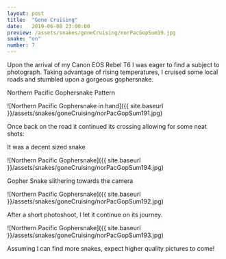 ```yaml
---
layout: post
title:  "Gone Cruising"
date:   2019-06-08 23:00:00
preview: /assets/snakes/goneCruising/norPacGopSum19.jpg
snake: "on"
number: 7
---
```


Upon the arrival of my Canon EOS Rebel T6 I was eager to find a subject to photograph. Taking advantage of rising temperatures, I cruised some local roads and stumbled upon a gorgeous gophersnake. 

Northern Pacific Gophersnake Pattern

![Northern Pacific Gophersnake in hand]({{ site.baseurl }}/assets/snakes/goneCruising/norPacGopSum191.jpg)

Once back on the road it continued its crossing allowing for some neat shots:

It was a decent sized snake

![Northern Pacific Gophersnake]({{ site.baseurl }}/assets/snakes/goneCruising/norPacGopSum194.jpg)

Gopher Snake slithering towards the camera

![Northern Pacific Gophersnake]({{ site.baseurl }}/assets/snakes/goneCruising/norPacGopSum192.jpg)

After a short photoshoot, I let it continue on its journey.

![Northern Pacific Gophersnake]({{ site.baseurl }}/assets/snakes/goneCruising/norPacGopSum193.jpg)

Assuming I can find more snakes, expect higher quality pictures to come!
